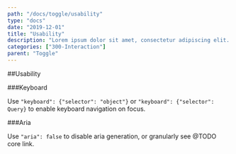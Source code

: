 ```yaml
---
path: "/docs/toggle/usability"
type: "docs"
date: "2019-12-01"
title: "Usability"
description: "Lorem ipsum dolor sit amet, consectetur adipiscing elit. Nunc tempus laoreet leo sit amet iaculis."
categories: ["300-Interaction"]
parent: "Toggle"
---
```


##Usability

###Keyboard

Use `"keyboard": {"selector": "object"}` or `"keyboard": {"selector": Query}` to enable keyboard navigation on focus.

<demo>
  <demovanilla src="demos/inline/demos/toggle/usability-keyboard">
  </demovanilla>
</demo>

###Aria

Use `"aria": false` to disable aria generation, or granularly see @TODO core link.

<demo>
  <demovanilla src="demos/inline/demos/toggle/usability-aria">
  </demovanilla>
</demo>
